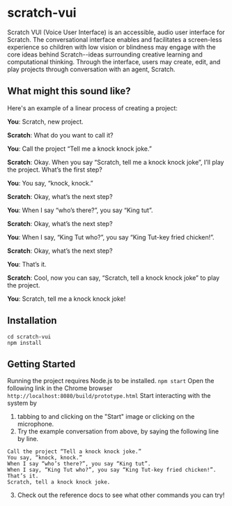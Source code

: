 # scratch-vui
Scratch VUI (Voice User Interface) is an accessible, audio user interface for Scratch. The conversational interface enables and facilitates a screen-less experience so children with low vision or blindness may engage with the core ideas behind Scratch--ideas surrounding creative learning and computational thinking. Through the interface, users may create, edit, and play projects through conversation with an agent, Scratch.

## What might this sound like?
Here's an example of a linear process of creating a project:

**You**: Scratch, new project.

**Scratch**: What do you want to call it?

**You**: Call the project “Tell me a knock knock joke.”

**Scratch**: Okay. When you say “Scratch, tell me a knock knock joke”, I’ll play the project. What’s the first step?

**You**: You say, “knock, knock.”

**Scratch**: Okay, what’s the next step?

**You**: When I say “who’s there?”, you say “King tut”.

**Scratch**: Okay, what’s the next step?

**You**: When I say, “King Tut who?”, you say “King Tut-key fried chicken!”.

**Scratch**: Okay, what’s the next step?

**You**: That’s it.

**Scratch**: Cool, now you can say, “Scratch, tell a knock knock joke”  to play the project.

**You**: Scratch, tell me a knock knock joke!

## Installation
```git https://github.com/quachtina96/scratch-vui.git
cd scratch-vui
npm install
```

## Getting Started
Running the project requires Node.js to be installed.
```npm start```
Open the following link in the Chrome browser
```http://localhost:8080/build/prototype.html```
Start interacting with the system by
1. tabbing to and clicking on the "Start" image or clicking on the microphone.
2. Try the example conversation from above, by saying the following line by line.
```Scratch, new project.
Call the project “Tell a knock knock joke.”
You say, “knock, knock.”
When I say “who’s there?”, you say “King tut”. 
When I say, “King Tut who?”, you say “King Tut-key fried chicken!”. 
That’s it.
Scratch, tell a knock knock joke.
```
3. Check out the reference docs to see what other commands you can try!

